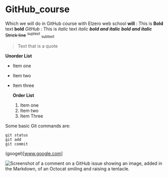 # GitHub_course
Which we will do in GitHub course with Elzero web school
__will__ : This is __Bold__ text **bold**
_GitHub_ : This is *italic* text _italic_
***bold and italic***        ___bold and italic___
~~Strick line~~
<sup>suptext</sup>
<sub>subtext</sub>
> Text that is a quote

**Unorder List**
- Item one
- Item two
- Item three

  **Order List**
  1. Item one
  1. Item two
  2. Item Three

Some basic Git commands are:
```
git status
git add
git commit
```

(googel)[www.google.com]

![Screenshot of a comment on a GitHub issue showing an image, added in the Markdown, of an Octocat smiling and raising a tentacle.](https://myoctocat.com/assets/images/base-octocat.svg)
